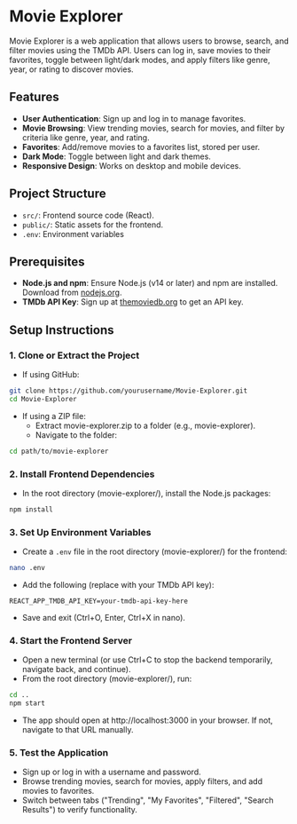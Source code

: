 # Movie Explorer

Movie Explorer is a web application that allows users to browse, search, and filter movies using the TMDb API. Users can log in, save movies to their favorites, toggle between light/dark modes, and apply filters like genre, year, or rating to discover movies.

## Features

- **User Authentication**: Sign up and log in to manage favorites.
- **Movie Browsing**: View trending movies, search for movies, and filter by criteria like genre, year, and rating.
- **Favorites**: Add/remove movies to a favorites list, stored per user.
- **Dark Mode**: Toggle between light and dark themes.
- **Responsive Design**: Works on desktop and mobile devices.

## Project Structure

- `src/`: Frontend source code (React).
- `public/`: Static assets for the frontend.
- `.env`: Environment variables

## Prerequisites

- **Node.js and npm**: Ensure Node.js (v14 or later) and npm are installed. Download from [nodejs.org](https://nodejs.org).
- **TMDb API Key**: Sign up at [themoviedb.org](https://themoviedb.org) to get an API key.

## Setup Instructions

### 1. Clone or Extract the Project

- If using GitHub:
```bash
git clone https://github.com/yourusername/Movie-Explorer.git
cd Movie-Explorer
```

- If using a ZIP file:
  - Extract movie-explorer.zip to a folder (e.g., movie-explorer).
  - Navigate to the folder:
```bash
cd path/to/movie-explorer
```

### 2. Install Frontend Dependencies

- In the root directory (movie-explorer/), install the Node.js packages:
```bash
npm install
```

### 3. Set Up Environment Variables

- Create a `.env` file in the root directory (movie-explorer/) for the frontend:
```bash
nano .env
```

- Add the following (replace with your TMDb API key):
```
REACT_APP_TMDB_API_KEY=your-tmdb-api-key-here
```

- Save and exit (Ctrl+O, Enter, Ctrl+X in nano).

### 4. Start the Frontend Server

- Open a new terminal (or use Ctrl+C to stop the backend temporarily, navigate back, and continue).
- From the root directory (movie-explorer/), run:
```bash
cd ..
npm start
```

- The app should open at http://localhost:3000 in your browser. If not, navigate to that URL manually.

### 5. Test the Application

- Sign up or log in with a username and password.
- Browse trending movies, search for movies, apply filters, and add movies to favorites.
- Switch between tabs ("Trending", "My Favorites", "Filtered", "Search Results") to verify functionality.
